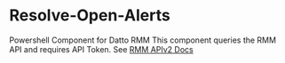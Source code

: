 # Resolve-Open-Alerts

Powershell Component for Datto RMM
This component queries the RMM API and requires API Token.
See [RMM APIv2 Docs](https://help.aem.autotask.net/en/Content/2SETUP/APIv2.htm)
